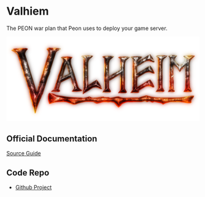 # Valhiem

The PEON war plan that Peon uses to deploy your game server.

![Valhiem](../../images/game-logos/valhiem.png)

## Official Documentation

[Source Guide](https://valheim.fandom.com/wiki/Valheim_Dedicated_Server#Manual_Setup)

## Code Repo

- [Github Project](https://github.com/the-peon-project/peon-warplans/tree/main/valhiem)